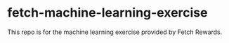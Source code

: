 # fetch-machine-learning-exercise
This repo is for the machine learning exercise provided by Fetch Rewards.
